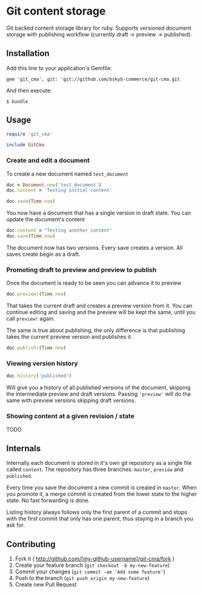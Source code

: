 # Git content storage

Git backed content storage library for ruby. Supports versioned document storage with publishing workflow
(currently draft -> preview -> published).

## Installation

Add this line to your application's Gemfile:

    gem 'git_cma', git: 'git://github.com/bskyb-commerce/git-cma.git

And then execute:

    $ bundle

## Usage

```ruby
require 'git_cma'

include GitCma
```

### Create and edit a document

To create a new document named `test_document`

```ruby
doc = Document.new('test_document')
doc.content = 'Testing initial content'

doc.save(Time.now)
```

You now have a document that has a single version in draft state. You can
update the document's content

```ruby
doc.content = "Testing another content"
doc.save(Time.now)
```

The document now has two versions. Every save creates a version. All saves
create begin as a draft.

### Promoting draft to preview and preview to publish

Once the document is ready to be seen you can advance it to preview

```ruby
doc.preview!(Time.now)
```

That takes the current draft and creates a preview version from it. You can continue
editing and saving and the preview will be kept the same, until you call `preview!` again.

The same is true about publishing, the only difference is that publishing takes the current
preview version and publishes it.

```ruby
doc.publish!(Time.now)
```

### Viewing version history

```ruby
doc.history('published')
```

Will give you a history of all published versions of the document, skipping the intermediate
preview and draft versions. Passing `'preview'` will do tha same with preview versions
skipping draft versions.

### Showing content at a given revision / state

TODO

## Internals

Internally each document is stored in it's own git repository as a single file called `content`.
The repository has three branches: `master`, `preview` and `published`.

Every time you save the document a new commit is created in `master`. When you promote it, a merge
commit is created from the lower state to the higher state. No fast forwarding is done.

Listing history always follows only the first parent of a commit and stops with the first commit
that only has one parent, thus staying in a branch you ask for.

## Contributing

1. Fork it ( http://github.com/[my-github-username]/git-cma/fork )
2. Create your feature branch (`git checkout -b my-new-feature`)
3. Commit your changes (`git commit -am 'Add some feature'`)
4. Push to the branch (`git push origin my-new-feature`)
5. Create new Pull Request
